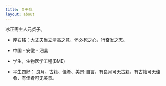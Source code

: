 ```yaml
---
title: 关于我
layout: about
---
```


冰正斋主人元贞子。

+ 座右铭：大丈夫当立清高之意，怀必死之心，行奋发之志。

+ 中国 - 安徽 - 泗县

+ 学生，生物医学工程(BME)

+ 平生四好： 良月、古籍、佳肴、美景
自言，有良月可无古籍，有古籍可无佳肴，有佳肴可无美景。